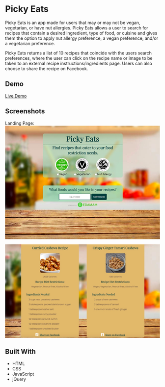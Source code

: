 # **Picky Eats**

Picky Eats is an app made for users that may or may not be vegan, vegetarian, or have nut allergies. Picky Eats allows a user to search for recipes that contain a desired ingredient, type of food, or cuisine and gives them the option to apply nut allergy preference, a vegan preference, and/or a vegetarian preference. 

Picky Eats returns a list of 10 recipes that coincide with the users search preferences, where the user can click on the recipe name or image to be taken to an external recipe instructions/ingredients page. Users can also choose to share the recipe on Facebook.

## **Demo**

[Live Demo](https://tarinpratt.github.io/PickyEats/)

##  **Screenshots**

Landing Page:
![Picky Eats screenshot](/images/PickyEatsScreenShot.jpg)

![Picky Eats screenshot](/images/PickyEatsRecipes.jpg)

## **Built With**
* HTML
* CSS
* JavaScript
* jQuery
